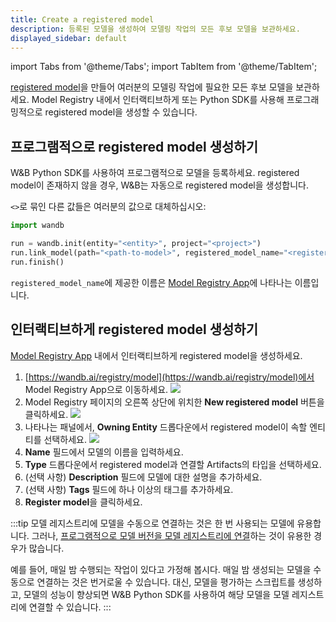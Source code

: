 ```yaml
---
title: Create a registered model
description: 등록된 모델을 생성하여 모델링 작업의 모든 후보 모델을 보관하세요.
displayed_sidebar: default
---
```

import Tabs from '@theme/Tabs';
import TabItem from '@theme/TabItem';

[registered model](./model-management-concepts.md#registered-model)을 만들어 여러분의 모델링 작업에 필요한 모든 후보 모델을 보관하세요. Model Registry 내에서 인터랙티브하게 또는 Python SDK를 사용해 프로그래밍적으로 registered model을 생성할 수 있습니다.

## 프로그램적으로 registered model 생성하기
W&B Python SDK를 사용하여 프로그램적으로 모델을 등록하세요. registered model이 존재하지 않을 경우, W&B는 자동으로 registered model을 생성합니다.

`<>`로 묶인 다른 값들은 여러분의 값으로 대체하십시오:

```python
import wandb

run = wandb.init(entity="<entity>", project="<project>")
run.link_model(path="<path-to-model>", registered_model_name="<registered-model-name>")
run.finish()
```

`registered_model_name`에 제공한 이름은 [Model Registry App](https://wandb.ai/registry/model)에 나타나는 이름입니다.

## 인터랙티브하게 registered model 생성하기
[Model Registry App](https://wandb.ai/registry/model) 내에서 인터랙티브하게 registered model을 생성하세요.

1. [https://wandb.ai/registry/model](https://wandb.ai/registry/model)에서 Model Registry App으로 이동하세요.
![](/images/models/create_registered_model_1.png)
2. Model Registry 페이지의 오른쪽 상단에 위치한 **New registered model** 버튼을 클릭하세요.
![](/images/models/create_registered_model_model_reg_app.png)
3. 나타나는 패널에서, **Owning Entity** 드롭다운에서 registered model이 속할 엔티티를 선택하세요.
![](/images/models/create_registered_model_3.png)
4. **Name** 필드에서 모델의 이름을 입력하세요. 
5. **Type** 드롭다운에서 registered model과 연결할 Artifacts의 타입을 선택하세요.
6. (선택 사항) **Description** 필드에 모델에 대한 설명을 추가하세요. 
7. (선택 사항) **Tags** 필드에 하나 이상의 태그를 추가하세요. 
8. **Register model**을 클릭하세요.

:::tip
모델 레지스트리에 모델을 수동으로 연결하는 것은 한 번 사용되는 모델에 유용합니다. 그러나, [프로그램적으로 모델 버전을 모델 레지스트리에 연결](link-model-version#programmatically-link-a-model)하는 것이 유용한 경우가 많습니다.

예를 들어, 매일 밤 수행되는 작업이 있다고 가정해 봅시다. 매일 밤 생성되는 모델을 수동으로 연결하는 것은 번거로울 수 있습니다. 대신, 모델을 평가하는 스크립트를 생성하고, 모델의 성능이 향상되면 W&B Python SDK를 사용하여 해당 모델을 모델 레지스트리에 연결할 수 있습니다.
:::